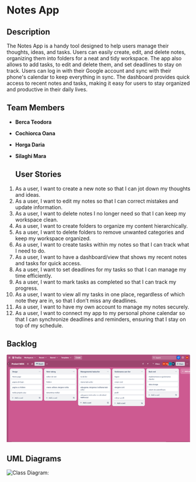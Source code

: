 # Notes App

## Description
The Notes App is a handy tool designed to help users manage their thoughts, ideas, and tasks. Users can easily create, edit, and delete notes, organizing them into folders for a neat and tidy workspace. The app also allows to add tasks, to edit and delete them, and set deadlines to stay on track. Users can log in with their Google account and sync with their phone's calendar to keep everything in sync. The dashboard provides quick access to recent notes and tasks, making it easy for users to stay organized and productive in their daily lives.

## Team Members
- **Berca Teodora**
- **Cochiorca Oana**
- **Horga Daria**
- **Silaghi Mara**

  ## User Stories
1. As a user, I want to create a new note so that I can jot down my thoughts and ideas.
2. As a user, I want to edit my notes so that I can correct mistakes and update information.
3. As a user, I want to delete notes I no longer need so that I can keep my workspace clean.
4. As a user, I want to create folders to organize my content hierarchically.
5. As a user, I want to delete folders to remove unwanted categories and keep my workspace organized.
6. As a user, I want to create tasks within my notes so that I can track what I need to do.
7. As a user, I want to have a dashboard/view that shows my recent notes and tasks for quick access.
8. As a user, I want to set deadlines for my tasks so that I can manage my time efficiently.
9. As a user, I want to mark tasks as completed so that I can track my progress.
10. As a user, I want to view all my tasks in one place, regardless of which note they are in, so that I don’t miss any deadlines.
11. As a user, I want to have my own account to manage my notes securely.
12. As a user, I want to connect my app to my personal phone calendar so that I can synchronize deadlines and reminders, ensuring that I stay on top of my schedule.

 ## Backlog
 ![](https://github.com/dariahorga/NotesApp/blob/master/Screenshot%202024-06-19%20153151.png)

  ## UML Diagrams
  ![Class Diagram:]()


